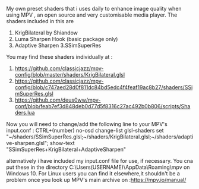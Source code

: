 My own preset shaders that i uses daily to enhance image quality when using MPV , an open source and very customisable media player.
The shaders included in this are 
  1. KrigBilateral by Shiandow
  2. Luma Sharpen Hook (basic package only)
  3. Adaptive Sharpen
  3.SSimSuperRes
  
You may find these shaders individually at :
 1. https://github.com/classicjazz/mpv-config/blob/master/shaders/KrigBilateral.glsl
 2. https://github.com/classicjazz/mpv-config/blob/c747aed28d0f811dc84bd5edc4f4feaf19ac8b27/shaders/SSimSuperRes.glsl
 3. https://github.com/deus0ww/mpv-conf/blob/feab7ef3d848deb0d77d5f8316c27ac492b0b806/scripts/Shaders.lua
  


Now you will need to change/add the following line to your MPV's input.conf : 
CTRL+(number) no-osd change-list glsl-shaders set "~/shaders/SSimSuperRes.glsl;~/shaders/KrigBilateral.glsl;~/shaders/adaptive-sharpen.glsl";
show-text "SSimSuperRes+KrigBilateral+AdaptiveSharpen"

alternatively i have included my input.conf file for use, if necessary.  You cna put these in the directory C:\Users\(USERNAME)\AppData\Roaming\mpv  on 
Windows 10. For Linux users you can find it elsewhere,it shouldn't be a problem once you look up MPV's main archive on :https://mpv.io/manual/
